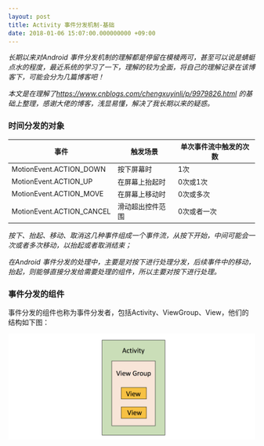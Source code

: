 ```yaml
---
layout: post
title: Activity 事件分发机制-基础
date: 2018-01-06 15:07:00.000000000 +09:00
---
```




*长期以来对Android 事件分发机制的理解都是停留在模棱两可，甚至可以说是蜻蜓点水的程度，最近系统的学习了一下，理解的较为全面，将自己的理解记录在该博客下，可能会分为几篇博客吧！*

*本文是在理解了<https://www.cnblogs.com/chengxuyinli/p/9979826.html> 的基础上整理，感谢大佬的博客，浅显易懂，解决了我长期以来的疑惑。*



### 时间分发的对象

| 事件                      | 触发场景         | 单次事件流中触发的次数 |
| ------------------------- | ---------------- | ---------------------- |
| MotionEvent.ACTION_DOWN   | 按下屏幕时       | 1次                    |
| MotionEvent.ACTION_UP     | 在屏幕上抬起时   | 0次或1次               |
| MotionEvent.ACTION_MOVE   | 在屏幕上移动时   | 0次或多次              |
| MotionEvent.ACTION_CANCEL | 滑动超出控件范围 | 0次或者一次            |

*按下、抬起、移动、取消这几种事件组成一个事件流，从按下开始，中间可能会一次或者多次移动，以抬起或者取消结束；*

*在Android 事件分发的处理中，主要是对按下进行处理分发，后续事件中的移动，抬起，则能够直接分发给需要处理的组件，所以主要对按下进行处理。*



### 事件分发的组件

事件分发的组件也称为事件分发者，包括Activity、ViewGroup、View，他们的结构如下图：

 ![avatar](https://github.com/XXXXJL/xxxxjl.github.io/raw/master/assets/blog_images/2019-01/2019010601.webp?raw=true)







